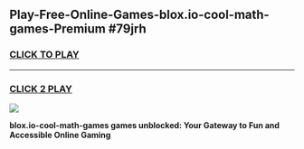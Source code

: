 
## Play-Free-Online-Games-blox.io-cool-math-games-Premium #79jrh
<h3>
<a href="https://premium.freeplayer.one?title=blox.io-cool-math-games&ref=8M">CLICK TO PLAY</a></h3>
<hr>

<h3>
<a href="https://premium.freeplayer.one?title=blox.io-cool-math-games&ref=8M">CLICK 2 PLAY</a>
  
</h3>

<a href="https://premium.freeplayer.one?title=blox.io-cool-math-games&ref=8M"><img src="https://clearcache.store/games.png"></a>


**blox.io-cool-math-games games unblocked: Your Gateway to Fun and Accessible Online Gaming**
